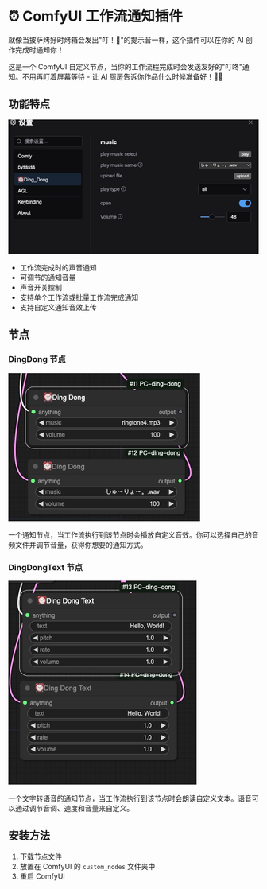 # ⏰ ComfyUI 工作流通知插件

就像当披萨烤好时烤箱会发出"叮！🍕"的提示音一样，这个插件可以在你的 AI 创作完成时通知你！

这是一个 ComfyUI 自定义节点，当你的工作流程完成时会发送友好的"叮咚"通知。不用再盯着屏幕等待 - 让 AI 厨房告诉你作品什么时候准备好！👨‍🍳

## 功能特点

![设置](./image/setting1.jpg)

- 工作流完成时的声音通知
- 可调节的通知音量
- 声音开关控制
- 支持单个工作流或批量工作流完成通知
- 支持自定义通知音效上传

## 节点

### DingDong 节点

![叮咚](./image/node1.jpg)

一个通知节点，当工作流执行到该节点时会播放自定义音效。你可以选择自己的音频文件并调节音量，获得你想要的通知方式。

### DingDongText 节点

![叮咚文本](./image/node2.jpg)

一个文字转语音的通知节点，当工作流执行到该节点时会朗读自定义文本。语音可以通过调节音调、速度和音量来自定义。

## 安装方法

1. 下载节点文件
2. 放置在 ComfyUI 的 `custom_nodes` 文件夹中
3. 重启 ComfyUI
